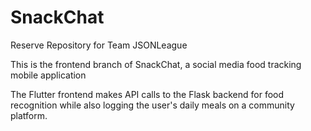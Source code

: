 # SnackChat
 Reserve Repository for Team JSONLeague

This is the frontend branch of SnackChat, a social media food tracking mobile application

The Flutter frontend makes API calls to the Flask backend for food recognition while also logging the user's daily meals on a community platform.
